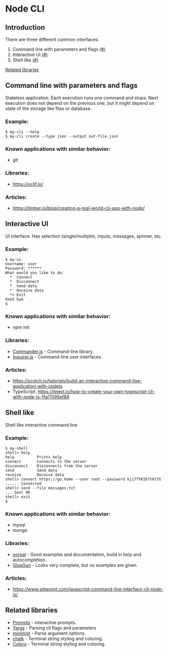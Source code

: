# Node CLI

## Introduction
There are three different common interfaces:
1. Command line with parameters and flags [(#)](#command-line-with-parameters-and-flags)
2. Interactive UI [(#)](#interactive-ui)
3. Shell like [(#)](#shell-like)

[Related libraries](#related-libraries)

## Command line with parameters and flags
Stateless application. Each execution runs one command and stops. Next execution does not depend on the previous one, but it might depend on state of the storage like files or database.

### Example:
```
$ my-cli --help
$ my-cli create --type json --output out-file.json
```
### Known applications with similar behavior:
* git

### Libraries:
* https://oclif.io/

### Articles:
* https://timber.io/blog/creating-a-real-world-cli-app-with-node/

## Interactive UI
UI interface. Has selection (single/multiple), inputs, messages, spinner, etc. 

### Example:
```
$ my-ui
Username: user
Password: ******
What would you like to do:
  *  Connect
  *  Disconnect
  *  Send data
  *  Receive data
  *> Exit
Good bye
$
```
### Known applications with similar behavior:
* npm init

### Libraries:
* [Commander.js](https://www.npmjs.com/package/commander) - Command-line library.
* [Inquirer.js](https://www.npmjs.com/package/inquirer) - Command-line user interfaces.

### Articles:
* https://scotch.io/tutorials/build-an-interactive-command-line-application-with-nodejs
* TypeScript: https://itnext.io/how-to-create-your-own-typescript-cli-with-node-js-1faf7095ef89

## Shell like
Shell like interactive command line

### Example:
```
$ my-shell
shell> help
help          Prints help
connect       Connects to the server
disconnect    Disconnects from the server
send          Send data
receive       Receive data
shell> connect https://go.home --user root --password kji7TYKI67t6tTG
...... Connected
shell> send --file messages.txt
... Sent OK
shell> exit
$
```
### Known applications with similar behavior:
* mysql
* mongo

### Libraries:
* [vorpal](http://vorpal.js.org/) - Good examples and documentation, build in help and autocompletion.
* [GlueGun](https://infinitered.github.io/gluegun/) - Looks very complete, but no examples are given.
### Articles:
* https://www.sitepoint.com/javascript-command-line-interface-cli-node-js/

## Related libraries
* [Prompts](https://www.npmjs.com/package/prompts) - interactive prompts.
* [Yargs](https://www.npmjs.com/package/yargs) - Parsing cli flags and parameters
* [minimist](https://www.npmjs.com/package/minimist) - Parse argument options.
* [chalk](https://www.npmjs.com/package/chalk) - Terminal string styling and coloring.
* [Colors](https://www.npmjs.com/package/colors) - Terminal string styling and coloring.
